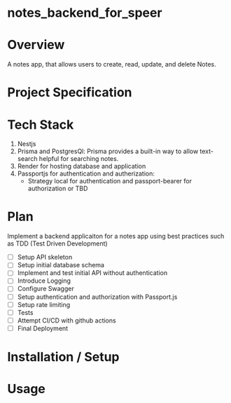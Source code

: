 # notes_backend_for_speer

# Overview

A notes app, that allows users to create, read, update, and delete Notes.

# Project Specification

# Tech Stack

1. Nestjs
2. Prisma and PostgresQl: Prisma provides a built-in way to allow text-search helpful for searching notes.
3. Render for hosting database and application
4. Passportjs for authentication and autherization: 
    - Strategy local for authentication and passport-bearer for authorization or TBD

# Plan

Implement a backend applicaiton for a notes app using best practices such as TDD (Test Driven Development)

- [ ] Setup API skeleton
- [ ] Setup initial database schema
- [ ] Implement and test initial API without authentication
- [ ] Introduce Logging
- [ ] Configure Swagger
- [ ] Setup authentication and authorization with Passport.js
- [ ] Setup rate limiting
- [ ] Tests
- [ ] Attempt CI/CD with github actions
- [ ] Final Deployment

# Installation / Setup

# Usage
